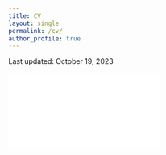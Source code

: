 ```yaml
---
title: CV
layout: single
permalink: /cv/
author_profile: true
---
```

Last updated: October 19, 2023

<embed src="/assets/CV/resume.pdf" type="application/pdf"/>

